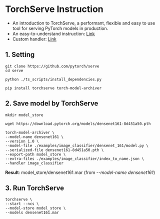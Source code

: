# TorchServe Instruction
- An introduction to TorchServe, a performant, flexible and easy to use tool for serving PyTorch models in production.
- An easy-to-understand instruction: [Link](https://viblo.asia/p/torchserve-cong-cu-ho-tro-trien-khai-mo-hinh-pytorch-vyDZOqwO5wj)
- Custom handler: [Link](https://pytorch.org/serve/custom_service.html#start-with-basehandler)

## 1. Setting
```
git clone https://github.com/pytorch/serve
cd serve
```
```
python ./ts_scripts/install_dependencies.py
```
```
pip install torchserve torch-model-archiver
```

## 2. Save model by TorchServe
```
mkdir model_store
```
```
wget https://download.pytorch.org/models/densenet161-8d451a50.pth
```
```
torch-model-archiver \
--model-name densenet161 \
--version 1.0 \
--model-file ./examples/image_classifier/densenet_161/model.py \
--serialized-file densenet161-8d451a50.pth \
--export-path model_store \
--extra-files ./examples/image_classifier/index_to_name.json \
--handler image_classifier
```

**Result**: model_store/densenet161.mar (from _--model-name densenet161_)

## 3. Run TorchServe
```
torchserve \
--start --ncs \
--model-store model_store \
--models densenet161.mar
```


